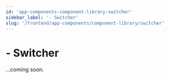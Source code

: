 ```yaml
---
id: 'app-components-component-library-switcher'
sidebar_label: '- Switcher'
slug: '/frontend/app-components/component-library/switcher'
---
```


# - Switcher

...coming soon.
